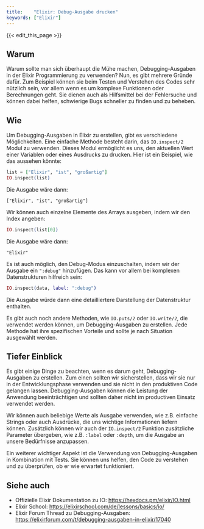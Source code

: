 ```yaml
---
title:    "Elixir: Debug-Ausgabe drucken"
keywords: ["Elixir"]
---
```


{{< edit_this_page >}}

## Warum

Warum sollte man sich überhaupt die Mühe machen, Debugging-Ausgaben in der Elixir Programmierung zu verwenden? Nun, es gibt mehrere Gründe dafür. Zum Beispiel können sie beim Testen und Verstehen des Codes sehr nützlich sein, vor allem wenn es um komplexe Funktionen oder Berechnungen geht. Sie dienen auch als Hilfsmittel bei der Fehlersuche und können dabei helfen, schwierige Bugs schneller zu finden und zu beheben.

## Wie

Um Debugging-Ausgaben in Elixir zu erstellen, gibt es verschiedene Möglichkeiten. Eine einfache Methode besteht darin, das `IO.inspect/2` Modul zu verwenden. Dieses Modul ermöglicht es uns, den aktuellen Wert einer Variablen oder eines Ausdrucks zu drucken. Hier ist ein Beispiel, wie das aussehen könnte:

```Elixir
list = ["Elixir", "ist", "großartig"]
IO.inspect(list)
```

Die Ausgabe wäre dann:

```
["Elixir", "ist", "großartig"]
```

Wir können auch einzelne Elemente des Arrays ausgeben, indem wir den Index angeben:

```Elixir
IO.inspect(list[0])
```

Die Ausgabe wäre dann:

```
"Elixir"
```

Es ist auch möglich, den Debug-Modus einzuschalten, indem wir der Ausgabe ein `":debug"` hinzufügen. Das kann vor allem bei komplexen Datenstrukturen hilfreich sein:

```Elixir
IO.inspect(data, label: ":debug")
```

Die Ausgabe würde dann eine detailliertere Darstellung der Datenstruktur enthalten.

Es gibt auch noch andere Methoden, wie `IO.puts/2` oder `IO.write/2`, die verwendet werden können, um Debugging-Ausgaben zu erstellen. Jede Methode hat ihre spezifischen Vorteile und sollte je nach Situation ausgewählt werden.

## Tiefer Einblick

Es gibt einige Dinge zu beachten, wenn es darum geht, Debugging-Ausgaben zu erstellen. Zum einen sollten wir sicherstellen, dass wir sie nur in der Entwicklungsphase verwenden und sie nicht in den produktiven Code gelangen lassen. Debugging-Ausgaben können die Leistung der Anwendung beeinträchtigen und sollten daher nicht im productiven Einsatz verwendet werden.

Wir können auch beliebige Werte als Ausgabe verwenden, wie z.B. einfache Strings oder auch Ausdrücke, die uns wichtige Informationen liefern können. Zusätzlich können wir auch der `IO.inspect/2` Funktion zusätzliche Parameter übergeben, wie z.B. `:label` oder `:depth`, um die Ausgabe an unsere Bedürfnisse anzupassen.

Ein weiterer wichtiger Aspekt ist die Verwendung von Debugging-Ausgaben in Kombination mit Tests. Sie können uns helfen, den Code zu verstehen und zu überprüfen, ob er wie erwartet funktioniert.

## Siehe auch

- Offizielle Elixir Dokumentation zu IO: https://hexdocs.pm/elixir/IO.html
- Elixir School: https://elixirschool.com/de/lessons/basics/io/
- Elixir Forum Thread zu Debugging-Ausgaben: https://elixirforum.com/t/debugging-ausgaben-in-elixir/17040
